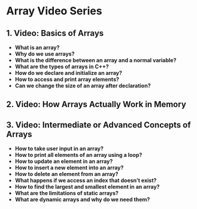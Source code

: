 # Array Video Series

## 1. Video: Basics of Arrays
- **What is an array?**
- **Why do we use arrays?**
- **What is the difference between an array and a normal variable?**
- **What are the types of arrays in C++?**
- **How do we declare and initialize an array?**
- **How to access and print array elements?**
- **Can we change the size of an array after declaration?**

## 2. Video: How Arrays Actually Work in Memory

## 3. Video: Intermediate or Advanced Concepts of Arrays
- **How to take user input in an array?**
- **How to print all elements of an array using a loop?**
- **How to update an element in an array?**
- **How to insert a new element into an array?**
- **How to delete an element from an array?**
- **What happens if we access an index that doesn’t exist?**
- **How to find the largest and smallest element in an array?**
- **What are the limitations of static arrays?**
- **What are dynamic arrays and why do we need them?**
